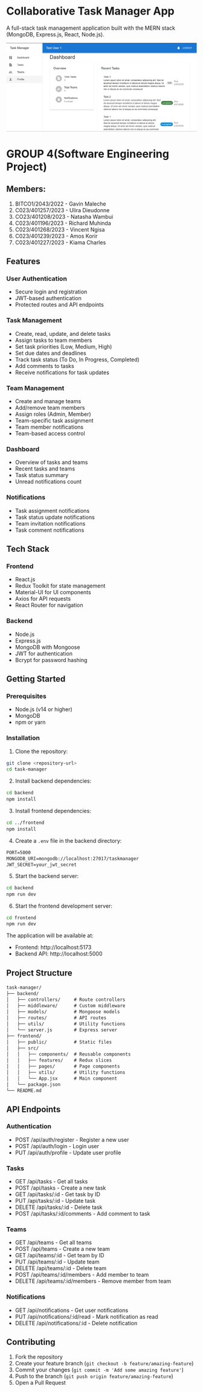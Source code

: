 # Collaborative Task Manager App

A full-stack task management application built with the MERN stack (MongoDB, Express.js, React, Node.js).

![Dashboard](image/dashboard.png)

# GROUP 4(Software Engineering Project)

## Members:

1. BITCO1/2043/2022 - Gavin Maleche 
2. C023/401257/2023 - Ulira Dieudonne 
3. CO23/401208/2023 - Natasha Wambui 
4. C023/401196/2023 - Richard Muhinda               
5. C023/401268/2023 - Vincent Ngisa
6. C023/401239/2023 - Amos Korir 
7. C023/401227/2023 - Kiama Charles


## Features

### User Authentication
- Secure login and registration
- JWT-based authentication
- Protected routes and API endpoints

### Task Management
- Create, read, update, and delete tasks
- Assign tasks to team members
- Set task priorities (Low, Medium, High)
- Set due dates and deadlines
- Track task status (To Do, In Progress, Completed)
- Add comments to tasks
- Receive notifications for task updates

### Team Management
- Create and manage teams
- Add/remove team members
- Assign roles (Admin, Member)
- Team-specific task assignment
- Team member notifications
- Team-based access control

### Dashboard
- Overview of tasks and teams
- Recent tasks and teams
- Task status summary
- Unread notifications count

### Notifications
- Task assignment notifications
- Task status update notifications
- Team invitation notifications
- Task comment notifications

## Tech Stack

### Frontend
- React.js
- Redux Toolkit for state management
- Material-UI for UI components
- Axios for API requests
- React Router for navigation

### Backend
- Node.js
- Express.js
- MongoDB with Mongoose
- JWT for authentication
- Bcrypt for password hashing

## Getting Started

### Prerequisites
- Node.js (v14 or higher)
- MongoDB
- npm or yarn

### Installation

1. Clone the repository:
```bash
git clone <repository-url>
cd task-manager
```

2. Install backend dependencies:
```bash
cd backend
npm install
```

3. Install frontend dependencies:
```bash
cd ../frontend
npm install
```

4. Create a `.env` file in the backend directory:
```env
PORT=5000
MONGODB_URI=mongodb://localhost:27017/taskmanager
JWT_SECRET=your_jwt_secret
```

5. Start the backend server:
```bash
cd backend
npm run dev
```

6. Start the frontend development server:
```bash
cd frontend
npm run dev
```

The application will be available at:
- Frontend: http://localhost:5173
- Backend API: http://localhost:5000

## Project Structure

```
task-manager/
├── backend/
│   ├── controllers/     # Route controllers
│   ├── middleware/      # Custom middleware
│   ├── models/          # Mongoose models
│   ├── routes/          # API routes
│   ├── utils/           # Utility functions
│   └── server.js        # Express server
├── frontend/
│   ├── public/          # Static files
│   ├── src/
│   │   ├── components/  # Reusable components
│   │   ├── features/    # Redux slices
│   │   ├── pages/       # Page components
│   │   ├── utils/       # Utility functions
│   │   └── App.jsx      # Main component
│   └── package.json
└── README.md
```

## API Endpoints

### Authentication
- POST /api/auth/register - Register a new user
- POST /api/auth/login - Login user
- PUT /api/auth/profile - Update user profile

### Tasks
- GET /api/tasks - Get all tasks
- POST /api/tasks - Create a new task
- GET /api/tasks/:id - Get task by ID
- PUT /api/tasks/:id - Update task
- DELETE /api/tasks/:id - Delete task
- POST /api/tasks/:id/comments - Add comment to task

### Teams
- GET /api/teams - Get all teams
- POST /api/teams - Create a new team
- GET /api/teams/:id - Get team by ID
- PUT /api/teams/:id - Update team
- DELETE /api/teams/:id - Delete team
- POST /api/teams/:id/members - Add member to team
- DELETE /api/teams/:id/members - Remove member from team

### Notifications
- GET /api/notifications - Get user notifications
- PUT /api/notifications/:id/read - Mark notification as read
- DELETE /api/notifications/:id - Delete notification

## Contributing

1. Fork the repository
2. Create your feature branch (`git checkout -b feature/amazing-feature`)
3. Commit your changes (`git commit -m 'Add some amazing feature'`)
4. Push to the branch (`git push origin feature/amazing-feature`)
5. Open a Pull Request

